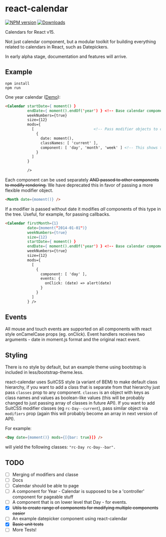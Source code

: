 react-calendar
==============
[![NPM version][npm-image]][npm-url]
[![Downloads][downloads-image]][downloads-url]

Calendars for React v15.

Not just calendar component, but a modular toolkit for building everything
related to calendars in React, such as Datepickers.

In early alpha stage, documentation and features will arrive.

Example
-------

```
npm install
npm run
```

One year calendar ([Demo](http://freiksenet.github.io/react-calendar/)):

```html
<Calendar startDate={ moment() }
          endDate={ moment().endOf('year') } <!-- Base calendar compoment -->
          weekNumbers={true}
          size={12}
          mods={
            [                           <!-- Pass modifier objects to change rendering -->
              {
                date: moment(),
                classNames: [ 'current' ],
                component: [ 'day', 'month', 'week' ] <!-- This shows the current day, week, and month. -->
              }
            ]
          }

          />
```

Each component can be used separately ~~AND passed to other components to modify
rendering.~~ We have deprecated this in favor of passing a more flexible modifier object.

```html
<Month date={moment()} />
```

If a modifier is passed without date it modifies *all* components of this type in
the tree. Useful, for example, for passing callbacks.

```html
<Calendar firstMonth={1}
          date={moment("2014-01-01")}
          weekNumbers={true}
          size={12}
          startDate={ moment() }
          endDate={ moment().endOf('year') } <!-- Base calendar compoment -->
          weekNumbers={true}
          size={12}
          mods={
            [
              {
                component: [ 'day' ],
                events: {
                  onClick: (date) => alert(date)
                }
              }
            ]
          } />
```

Events
------

All mouse and touch events are supported on all components with react style
onCamelCase props (eg. onClick). Event handlers receives two arguments -
date in moment.js format and the original react event.

Styling
-------

There is no style by default, but an example theme using bootstrap is included
in less/bootstrap-theme.less.

react-calendar uses SuitCSS style (a variant of BEM) to make default class hierarchy,
if you want to add a class that is separate from that hierarchy just pass `classes`
prop to any component. `classes` is an object with keys as class names and values as
boolean-like values (this will be probably changed to just passing array of classes in
future API). If you want to add SuitCSS modifier classes (eg `rc-Day--current`),
pass similar object via `modifiers` prop (again this will probably become an array
in next version of API).

For example:

```html
<Day date={moment()} mods={[{bar: true}]} />
```

will yield the following classes: `"rc-Day rc-Day--bar".`

TODO
----

- [ ] Merging of modifiers and classe
- [ ] Docs
- [ ] Calendar should be able to page
- [ ] A component for Year - Calendar is supposed to be a 'controller' component for pageable stuff
- [ ] A component that is on lower level that Day - for events.
- [x] ~~Utils to create range of components for modifying multiple components easier~~
- [ ] An example datepicker component using react-calendar
- [x] ~~Basic unit tests~~
- [ ] More Tests!

[npm-image]: https://img.shields.io/npm/v/react-calendar.svg?style=flat-square
[npm-url]: https://npmjs.org/package/react-calendar
[downloads-image]: https://img.shields.io/npm/dm/react-calendar.svg?style=flat-square
[downloads-url]: https://npmjs.org/package/react-calendar
